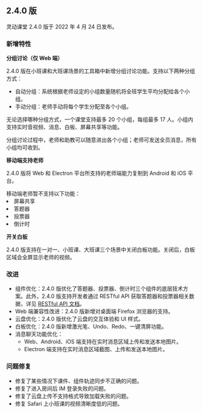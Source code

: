 ## 2.4.0 版

灵动课堂 2.4.0 版于 2022 年 4 月 24 日发布。

### 新增特性

**分组讨论（仅 Web 端）**

2.4.0 版在小班课和大班课场景的工具箱中新增分组讨论功能。支持以下两种分组方式：

-   自动分组：系统根据老师设定的小组数量随机将全班学生平均分配给各个小组。
-   手动分组：老师手动将每个学生分配至各个小组。

无论选择哪种分组方式，一个课堂支持最多 20 个小组，每组最多 17 人。小组内支持实时音视频、消息、白板、屏幕共享等功能。

分组讨论过程中，老师和助教可以随意进出各个小组；老师可发送全员消息，所有小组均可收到。

**移动端支持老师**

2.4.0 版将 Web 和 Electron 平台所支持的老师端能力复制到 Android 和 iOS 平台。

<div class="alert note">移动端老师暂不支持以下功能：<li>屏幕共享</li><li>答题器</li><li>投票器</li><li>倒计时</li></div>

**开关白板**

2.4.0 版支持在一对一、小班课、大班课三个场景中关闭白板功能。关闭后，白板区域会全屏显示老师的视频。

### 改进

-   组件优化：2.4.0 版优化了答题器、投票器、倒计时三个组件的底层技术方案。此外，2.4.0 版支持开发者通过 RESTful API 获取答题器和投票器相关数据，详见 [RESTful API 文档](/cn/agora-class/agora_class_restful_api?platform=iOS)。
-   Web 端兼容性改进：2.4.0 版新增对桌面端 Firefox 浏览器的支持。
-   云盘优化：2.4.0 版优化了云盘的交互体验和 UI 样式。
-   白板优化：2.4.0 版新增激光笔、Undo、Redo、一键清屏功能。
-   消息聊天功能优化：
    -   Web、Android、iOS 端支持在实时消息区域上传和发送本地图片。
    -   Electron 端支持在实时消息区域截图、上传和发送本地图片。

### 问题修复

-   修复了某些情况下课件、组件轨迹同步不正确的问题。
-   修复了进入房间后 IM 登录失败的问题。
-   修复了云盘上传不支持格式导致加载失败的问题。
-   修复 Safari 上小班课的视频清晰度低的问题。

